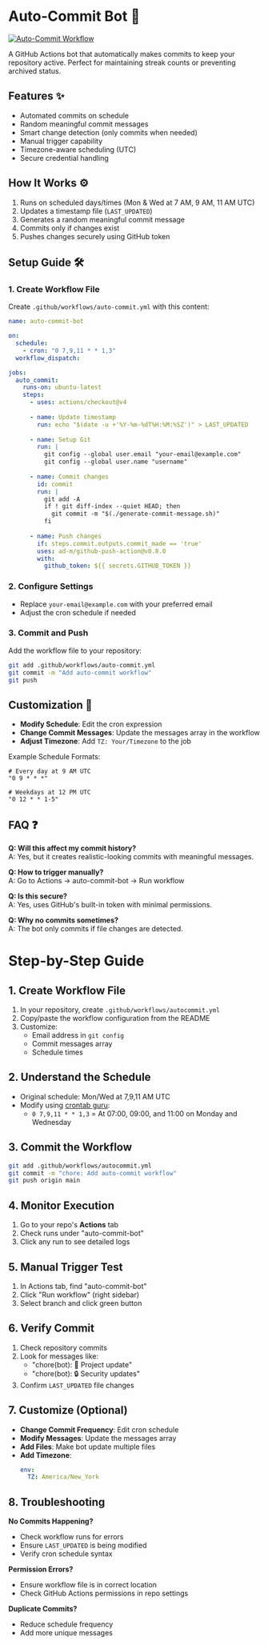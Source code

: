 # Auto-Commit Bot 🤖

[![Auto-Commit Workflow](https://github.com/mirai-web3/auto-commit-bot/actions/workflows/auto-commit.yml/badge.svg)](https://github.com/mirai-web3/auto-commit-bot/actions/workflows/auto-commit.yml)

A GitHub Actions bot that automatically makes commits to keep your repository active. Perfect for maintaining streak counts or preventing archived status.

## Features ✨
- Automated commits on schedule
- Random meaningful commit messages
- Smart change detection (only commits when needed)
- Manual trigger capability
- Timezone-aware scheduling (UTC)
- Secure credential handling

## How It Works ⚙️
1. Runs on scheduled days/times (Mon & Wed at 7 AM, 9 AM, 11 AM UTC)
2. Updates a timestamp file (`LAST_UPDATED`)
3. Generates a random meaningful commit message
4. Commits only if changes exist
5. Pushes changes securely using GitHub token

## Setup Guide 🛠️

### 1. Create Workflow File
Create `.github/workflows/auto-commit.yml` with this content:

```yaml
name: auto-commit-bot

on:
  schedule:
    - cron: "0 7,9,11 * * 1,3"
  workflow_dispatch:

jobs:
  auto_commit:
    runs-on: ubuntu-latest
    steps:
      - uses: actions/checkout@v4
      
      - name: Update timestamp
        run: echo "$(date -u +'%Y-%m-%dT%H:%M:%SZ')" > LAST_UPDATED
        
      - name: Setup Git
        run: |
          git config --global user.email "your-email@example.com"
          git config --global user.name "username"
          
      - name: Commit changes
        id: commit
        run: |
          git add -A
          if ! git diff-index --quiet HEAD; then
            git commit -m "$(./generate-commit-message.sh)"
          fi
          
      - name: Push changes
        if: steps.commit.outputs.commit_made == 'true'
        uses: ad-m/github-push-action@v0.8.0
        with:
          github_token: ${{ secrets.GITHUB_TOKEN }}
```

### 2. Configure Settings
- Replace `your-email@example.com` with your preferred email
- Adjust the cron schedule if needed

### 3. Commit and Push
Add the workflow file to your repository:
```bash
git add .github/workflows/auto-commit.yml
git commit -m "Add auto-commit workflow"
git push
```

## Customization 🎨
- **Modify Schedule**: Edit the cron expression
- **Change Commit Messages**: Update the messages array in the workflow
- **Adjust Timezone**: Add `TZ: Your/Timezone` to the job

Example Schedule Formats:
```cron
# Every day at 9 AM UTC
"0 9 * * *"

# Weekdays at 12 PM UTC
"0 12 * * 1-5"
```

## FAQ ❓
**Q: Will this affect my commit history?**  
A: Yes, but it creates realistic-looking commits with meaningful messages.

**Q: How to trigger manually?**  
A: Go to Actions → auto-commit-bot → Run workflow

**Q: Is this secure?**  
A: Yes, uses GitHub's built-in token with minimal permissions.

**Q: Why no commits sometimes?**  
A: The bot only commits if file changes are detected.

# Step-by-Step Guide

## 1. Create Workflow File
1. In your repository, create `.github/workflows/autocommit.yml`
2. Copy/paste the workflow configuration from the README
3. Customize:
   - Email address in `git config`
   - Commit messages array
   - Schedule times

## 2. Understand the Schedule
- Original schedule: Mon/Wed at 7,9,11 AM UTC
- Modify using [crontab guru](https://crontab.guru):
  - `0 7,9,11 * * 1,3` = At 07:00, 09:00, and 11:00 on Monday and Wednesday

## 3. Commit the Workflow
```bash
git add .github/workflows/autocommit.yml
git commit -m "chore: Add auto-commit workflow"
git push origin main
```

## 4. Monitor Execution
1. Go to your repo's **Actions** tab
2. Check runs under "auto-commit-bot"
3. Click any run to see detailed logs

## 5. Manual Trigger Test
1. In Actions tab, find "auto-commit-bot"
2. Click "Run workflow" (right sidebar)
3. Select branch and click green button

## 6. Verify Commit
1. Check repository commits
2. Look for messages like:
   - "chore(bot): 🚀 Project update"
   - "chore(bot): 🔒 Security updates"
3. Confirm `LAST_UPDATED` file changes

## 7. Customize (Optional)
- **Change Commit Frequency**: Edit cron schedule
- **Modify Messages**: Update the messages array
- **Add Files**: Make bot update multiple files
- **Add Timezone**:
  ```yaml
  env:
    TZ: America/New_York
  ```

## 8. Troubleshooting
**No Commits Happening?**
- Check workflow runs for errors
- Ensure `LAST_UPDATED` is being modified
- Verify cron schedule syntax

**Permission Errors?**
- Ensure workflow file is in correct location
- Check GitHub Actions permissions in repo settings

**Duplicate Commits?**
- Reduce schedule frequency
- Add more unique messages
